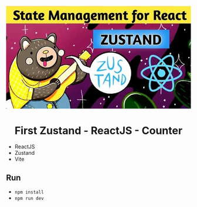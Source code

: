 <div align="center">
    <img src='./src/assets/zustand-react.jpg' width="800"/>
</div>

<div align="center">
    <h1>First Zustand - ReactJS - Counter</h1>
</div>

- ReactJS
- Zustand
- Vite

## Run
- `npm install`
- `npm run dev`